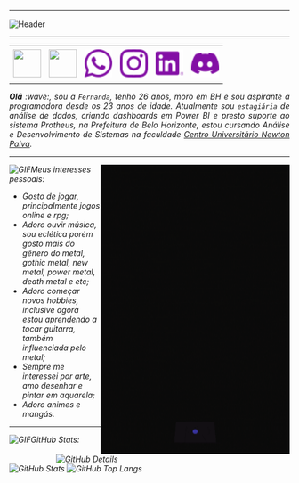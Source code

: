 <!--- Olá, esse é meu readme, fique à vontade para utilizá-lo como quiser! --> 

-----

<div>
<img align="center" alt="Header" src="https://github.com/joaopauloaramuni/joaopauloaramuni/blob/main/img/header.png?raw=true"/>
</div>

-----

<div align="center">
<table>
<tr>
 <td align="center" colspan="11"></td>
</tr> 
<tr>
<td><a href="https://github.com/fernandarrocha/fernandarrocha" target="_blank"><img src="https://github.com/joaopauloaramuni/joaopauloaramuni/blob/main/img/github5.png?raw=true" width="50px" height="50px"/></a>
</td>
<td><a href="mailto:contato.fernandaroc@gmail.com" target="_blank"><img src="https://github.com/joaopauloaramuni/joaopauloaramuni/blob/main/img/gmail3.png?raw=true" width="50px" height="50px"/></a>
</td>
<td><a href="https://wa.me/5531980402103" target="_blank"><img src="https://github.com/fernandarrocha/fernandarrocha/blob/main/img/whatsapp.png?raw=true" width="50px" height="50px"/></a>
</td>
<td><a href="https://www.instagram.com/fernanddrocha/" target="_blank"><img src="https://github.com/fernandarrocha/fernandarrocha/blob/main/img/instagram.png?raw=true" width="50px" height="50px"/></a>
</td>
<td><a href="www.linkedin.com/in/fernanda-rocha-da-silva-479b39164" target="_blank"><img src="https://github.com/fernandarrocha/fernandarrocha/blob/main/img/linkedin.png?raw=true" width="50px" height="50px"/></a>
</td>
<td><a href="https://discordapp.com/users/959151773728251914" target="_blank"><img src="https://github.com/fernandarrocha/fernandarrocha/blob/main/img/discord.png?raw=true" width="50px" height="50px"/></a>
</td>

</tr>
<tr>
 <td align="center" colspan="11"></td>
</tr> 
</table>

</div>
<div align="justify">
<i><b>Olá</b> :wave:, sou a <code>Fernanda</code>, tenho 26 anos, moro em BH e sou aspirante a programadora desde os 23 anos de idade. Atualmente sou <code>estagiária</code> de análise de dados, criando dashboards em Power BI e presto suporte ao sistema Protheus, na Prefeitura de Belo Horizonte, estou cursando Análise e Desenvolvimento de Sistemas na faculdade <a href="https://newtonpaiva.br/" target="_blank">Centro Universitário Newton Paiva</a>.
</div>

---------
<div>
<img align="right" alt="GIF" src="https://github.com/fernandarrocha/fernandarrocha/blob/main/img/giphy.gif?raw=true" width="340px" height="520px"/>
</div>

<img height="20" alt="GIF" src="https://github.com/joaopauloaramuni/joaopauloaramuni/blob/main/img/soulgem.gif?raw=true"/>Meus interesses pessoais:

- Gosto de jogar, principalmente jogos online e rpg;
- Adoro ouvir música, sou eclética porém gosto mais do gênero do metal, gothic metal, new metal, power metal, death metal e etc;
- Adoro começar novos hobbies, inclusive agora estou aprendendo a tocar guitarra, também influenciada pelo metal;
- Sempre me interessei por arte, amo desenhar e pintar em aquarela;
- Adoro animes e mangás. 


</div>
</div>

-----
<img height="20" alt="GIF" src="https://github.com/joaopauloaramuni/joaopauloaramuni/blob/main/img/graphic.gif?raw=true"/>GitHub Stats:

<div>
<img align="right" alt="GitHub Details" width="420px" src="http://github-profile-summary-cards.vercel.app/api/cards/profile-details?username=fernandarrocha&theme=github_dark"/>
<!--- <img alt="GitHub Commits" width="200px" src="http://github-profile-summary-cards.vercel.app/api/cards/productive-time?username=joaopauloaramuni&theme=github_dark"/> -->
<img alt="GitHub Stats" width="200px" src="http://github-profile-summary-cards.vercel.app/api/cards/stats?username=fernandarrocha&theme=github_dark"/>
<img alt="GitHub Top Langs" width="200px" src="http://github-profile-summary-cards.vercel.app/api/cards/repos-per-language?username=fernandarrocha&theme=github_dark"/>
</div>

